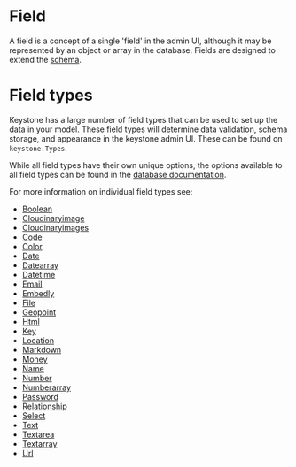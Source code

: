 # Field

A field is a concept of a single 'field' in the admin UI, although it may be represented by an object or array in the database. Fields are designed to extend the [schema](/api/list).

# Field types

Keystone has a large number of field types that can be used to set up the data in your model. These field types will determine data validation, schema storage, and appearance in the keystone admin UI. These can be found on `keystone.Types`.

While all field types have their own unique options, the options available to all field types can be found in the [database documentation](/database/#field-options).

For more information on individual field types see:


- [Boolean](./field/boolean)
- [Cloudinaryimage](./field/cloudinaryimage)
- [Cloudinaryimages](./field/cloudinaryimages)
- [Code](./field/code)
- [Color](./field/color)
- [Date](./field/date)
- [Datearray](./field/datearray)
- [Datetime](./field/datetime)
- [Email](./field/email)
- [Embedly](./field/embedly)
- [File](./field/file)
- [Geopoint](./field/geopoint)
- [Html](./field/html)
- [Key](./field/key)
- [Location](./field/location)
- [Markdown](./field/markdown)
- [Money](./field/money)
- [Name](./field/name)
- [Number](./field/number)
- [Numberarray](./field/numberarray)
- [Password](./field/password)
- [Relationship](./field/relationship)
- [Select](./field/select)
- [Text](./field/text)
- [Textarea](./field/textarea)
- [Textarray](./field/textarray)
- [Url](./field/url)
